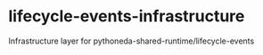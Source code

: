 # lifecycle-events-infrastructure
Infrastructure layer for pythoneda-shared-runtime/lifecycle-events
